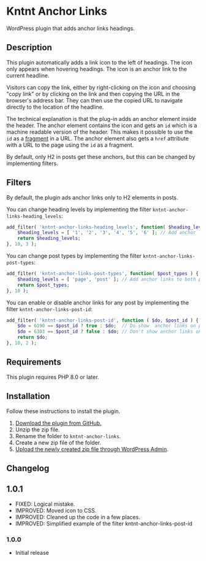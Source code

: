 # Kntnt Anchor Links

WordPress plugin that adds anchor links headings.

## Description

This plugin automatically adds a link icon to the left of headings. The icon only appears when hovering headings. The icon is an anchor link to the current headline.

Visitors can copy the link, either by right-clicking on the icon and choosing "copy link" or by clicking on the link and then copying the URL in the browser's address bar. They can then use the copied URL to navigate directly to the location of the headline.

The technical explanation is that the plug-in adds an anchor element inside the header. The anchor element contains the icon and gets an `id` which is a machine readable version of the header. This makes it possible to use the `id` as a [fragment](https://en.wikipedia.org/wiki/URI_fragment) in a URL. The anchor element also gets a `href` attribute with a URL to the page using the `id` as a fragment.

By default, only H2 in posts get these anchors, but this can be changed by implementing filters.

## Filters

By default, the plugin ads anchor links only to H2 elements in posts.

You can change heading levels by implementing the filter `kntnt-anchor-links-heading_levels`:

```php
add_filter( 'kntnt-anchor-links-heading_levels', function( $heading_levels, $post_id, $post_type ) {
    $heading_levels = [ '1', '2', '3', '4', '5', '6' ]; // Add anchor links to H1–H6
    return $heading_levels;
}, 10, 3 );
```

You can change post types by implementing the filter `kntnt-anchor-links-post-types`:

```php
add_filter( 'kntnt-anchor-links-post-types', function( $post_types ) {
    $heading_levels = [ 'page', 'post' ]; // Add anchor links to both pages and posts
    return $post_types;
}, 10 );
```

You can enable or disable anchor links for any post by implementing the filter `kntnt-anchor-links-post-id`:

```php
add_filter( 'kntnt-anchor-links-post-id', function ( $do, $post_id ) {
	$do = 6190 == $post_id ? true : $do;  // Do show  anchor links on post 6190
	$do = 6303 == $post_id ? false : $do; // Don't show anchor links on post 6303
	return $do;
}, 10, 2 );
```

## Requirements

This plugin requires PHP 8.0 or later.

## Installation

Follow these instructions to install the plugin.

1. [Download the plugin from GitHub.](https://github.com/Kntnt/kntnt-anchor-links/releases/latest)
2. Unzip the zip file.
3. Rename the folder to `kntnt-anchor-links`.
4. Create a new zip file of the folder.
5. [Upload the newly created zip file through WordPress Admin](https://wordpress.org/documentation/article/manage-plugins/#upload-via-wordpress-admin).

## Changelog

## 1.0.1

* FIXED: Logical mistake.
* IMPROVED: Moved icon to CSS.
* IMPROVED: Cleaned up the code in a few places.
* IMPROVED: Simplified example of the filter kntnt-anchor-links-post-id

### 1.0.0

* Initial release